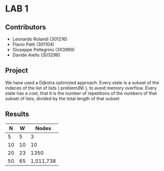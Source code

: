 # LAB 1

## Contributors
-  Leonardo Rolandi (301216)
-  Flavio Patti (301104)
-  Giuseppe Pellegrino (303999)
-  Davide Aiello (303296) 

## Project
We have used a Dijkstra optimized approach.
Every state is a subset of the indeces of the list of lists ( problem(N) ), to avoid memory overflow.
Every state has a cost, that it is the number of repetitions of the numbers of that subset of lists, divided by the total length of that subset

## Results

| N   | W   | Nodes     |
| --- | --- | --------- |
| 5   | 5   | 3         |
| 10  | 10  | 10        |
| 20  | 23  | 1350      |
| 50  | 65  | 1,011,738 |

